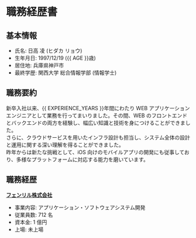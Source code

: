 <script setup>
  import { AGE, EXPERIENCE_YEARS }from "../src/utils"
  
  import LastUpdated from "../src/components/LastUpdated.vue"
  import Project from "../src/components/Project.vue"

  // データ
  import { data as projects } from './.vitepress/data/project.data.ts'
</script>

# 職務経歴書

<!-- 最終更新日 -->
<LastUpdated />

## 基本情報

- 氏名: 日高 凌 (ヒダカ リョウ)
- 生年月日: 1997/12/19 ({{ AGE }}歳)
- 居住地: 兵庫県神戸市
- 最終学歴: 関西大学 総合情報学部 (情報学士)

## 職務要約

新卒入社以来、{{ EXPERIENCE_YEARS }}年間にわたり WEB アプリケーションエンジニアとして業務を行ってまいりました。その間、WEB のフロントエンドとバックエンドの両方を経験し、幅広い知識と技術を身につけることができました。 <br />
さらに、クラウドサービスを用いたインフラ設計も担当し、システム全体の設計と運用に関する深い理解を得ることができました。 <br />
昨年からは新たな挑戦として、iOS 向けのモバイルアプリの開発にも従事しており、多様なプラットフォームに対応する能力を磨いています。

## 職務経歴

[**フェンリル株式会社**](https://www.fenrir-inc.com/)

- 事業内容: アプリケーション・ソフトウェアシステム開発
- 従業員数: 712 名
- 資本金: 1 億円
- 上場: 未上場

<!-- プロジェクト経歴 -->
<Project v-for="(project, index) in projects" :key="index" :project="project" />
